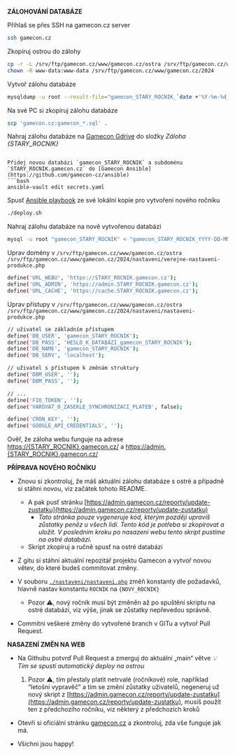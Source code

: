 **ZÁLOHOVÁNÍ DATABÁZE**

Přihlaš se přes SSH na gamecon.cz server

```bash
ssh gamecon.cz
```

Zkopíruj ostrou do zálohy

```bash
cp -r -L /srv/ftp/gamecon.cz/www/gamecon.cz/ostra /srv/ftp/gamecon.cz/www/gamecon.cz/2024
chown -R www-data:www-data /srv/ftp/gamecon.cz/www/gamecon.cz/2024
```

Vytvoř zálohu databáze

```bash
mysqldump -u root --result-file="gamecon_STARY_ROCNIK_`date +'%Y-%m-%d_%H-%M-%S'`-dump.sql" --extended-insert --routines --triggers --delayed-insert --no-tablespaces "d16779_gcostra"
```

Na své PC si zkopíruj zálohu databáze

```bash
scp 'gamecon.cz:gamecon_*.sql' .
```

Nahraj zálohu databáze
na [Gamecon Gdrive](https://drive.google.com/drive/folders/1QZIzXCrOQ2JMYi0EjI5EMbri0KHTJ9Nv?usp=drive_link) do složky
_Záloha {STARY_ROCNIK}_

```

Přidej novou databázi `gamecon_STARY_ROCNIK` a subdoménu `STARY_ROCNIK.gamecon.cz` do [Gamecon Ansible](https://github.com/gamecon-cz/ansible)
```bash
ansible-vault edit secrets.yaml
```

Spusť [Ansible playbook](https://github.com/gamecon-cz/ansible) ze své lokální kopie pro vytvoření nového ročníku

```bash
./deploy.sh
```

Nahraj zálohu databáze na nově vytvořenou databázi

```bash
mysql -u root "gamecon_STARY_ROCNIK" < "gamecon_STARY_ROCNIK_YYYY-DD-MM-HH-ii-ss-dump.sql"
```

Uprav domény
v `/srv/ftp/gamecon.cz/www/gamecon.cz/ostra /srv/ftp/gamecon.cz/www/gamecon.cz/2024/nastaveni/verejne-nastaveni-produkce.php`

```bash
define('URL_WEBU', 'https://STARY_ROCNIK.gamecon.cz');
define('URL_ADMIN', 'https://admin.STARY_ROCNIK.gamecon.cz');
define('URL_CACHE', 'https://cache.STARY_ROCNIK.gamecon.cz');
```

Uprav přístupy
v `/srv/ftp/gamecon.cz/www/gamecon.cz/ostra /srv/ftp/gamecon.cz/www/gamecon.cz/2024/nastaveni/nastaveni-produkce.php`

```bash
// uživatel se základním přístupem
define('DB_USER', 'gamecon_STARY_ROCNIK');
define('DB_PASS', 'HESLO_K_DATABAZI_gamecon_STARY_ROCNIK');
define('DB_NAME', 'gamecon_STARY_ROCNIK');
define('DB_SERV', 'localhost');

// uživatel s přístupem k změnám struktury
define('DBM_USER', '');
define('DBM_PASS', '');

// ...
define('FIO_TOKEN', '');
define('VAROVAT_O_ZASEKLE_SYNCHRONIZACI_PLATEB', false);

define('CRON_KEY', '');
define('GOOGLE_API_CREDENTIALS', '');
```

Ověř, že záloha webu funguje na adrese [https://{STARY\_ROCNIK}.gamecon.cz/](https://stary_rocnik.gamecon.cz/)
a [https://admin.{STARY\_ROCNIK}.gamecon.cz/](https://admin.stary_rocnik.gamecon.cz/)

**PŘÍPRAVA NOVÉHO ROČNÍKU**

- Znovu si zkontroluj, že máš aktuální zálohu databáze s ostré a případně si stáhni novou, viz začátek tohoto README.

    - A pak pusť
      stránku [https://admin.gamecon.cz/reporty/update-zustatku](https://admin.gamecon.cz/reporty/update-zustatku)
        - _Tato stránka pouze vygeneruje kód, kterým později upravíš zůstatky peněz u všech lidí. Tento kód je potřeba
          si zkopírovat a uložit. V posledním kroku po nasazení webu tento skript pustíme na ostré databázi._
    - Skript zkopíruj a ručně spusť na ostré databázi

- Z gitu si stáhni aktuální repozitář projektu Gamecon a vytvoř novou větev, do které budeš commitovat změny.

- V souboru [`./nastaveni/nastaveni.php`](./nastaveni/nastaveni.php) změň konstanty dle požadavků, hlavně nastav
  konstantu `ROCNIK` na `{NOVY_ROCNIK}`
    - Pozor ⚠️, nový ročník musí být změněn až po spuštění skriptu na ostré databázi, viz výše, jinak se zůstatky
      nepřevedou správně.

- Commitni veškeré změny do vytvořené branch v GITu a vytvoř Pull Request.

**NASAZENÍ ZMĚN NA WEB**

- Na Githubu potvrď Pull Request a zmerguj do aktuální „main“ větve
  *💡 Tím se spustí automatický deploy na ostrou*
    1. Pozor ⚠️, tím přestaly platit netrvalé (ročníkové) role, například “letošní vypravěč” a tím se změní zůstatky
       uživatelů, negeneruj už nový skript
       z [https://admin.gamecon.cz/reporty/update-zustatku](https://admin.gamecon.cz/reporty/update-zustatku), musíš
       použít ten z předchozího ročníku, viz některý z předchozích kroků

- Otevři si oficiální stránku [gamecon.cz](https://gamecon.cz/) a zkontroluj, zda vše funguje jak má.

- Všichni jsou happy!
